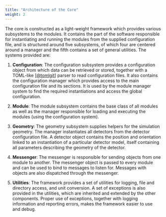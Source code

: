 ```yaml
---
title: "Architecture of the Core"
weight: 2
---
```


The core is constructed as a light-weight framework which provides
various subsystems to the modules. It contains the part of the software
responsible for instantiating and running the modules from the supplied
configuration file, and is structured around five subsystems, of which
four are centered around a manager and the fifth contains a set of
general utilities. The systems provided are:

1.  **Configuration**: The configuration subsystem provides a
    configuration object from which data can be retrieved or stored,
    together with a TOML-like \[[@tomlgit]\] parser to read configuration
    files. It also contains the configuration manager which provides access
    to the main configuration file and its sections. It is used by the module
    manager system to find the required instantiations and access the
    global configuration.

2.  **Module**: The module subsystem contains the base class of all
    modules as well as the manager responsible for loading and executing
    the modules (using the configuration system).

3.  **Geometry**: The geometry subsystem supplies helpers for the
    simulation geometry. The manager instantiates all detectors from the
    detector configuration file. A detector object contains the position
    and orientation linked to an instantiation of a particular detector
    model, itself containing all parameters describing the geometry of
    the detector.

4.  **Messenger**: The messenger is responsible for sending objects from
    one module to another. The messenger object is passed to every
    module and can be used to bind to messages to listen for. Messages
    with objects are also dispatched through the messenger.

5.  **Utilities**: The framework provides a set of utilities for
    logging, file and directory access, and unit conversion. A set of
    exceptions is also provided in the utilities, which are inherited and
    extended by the other components. Proper use of exceptions, together
    with logging information and reporting errors, makes the framework
    easier to use and debug.


[@tomlgit]: https://github.com/toml-lang/toml

